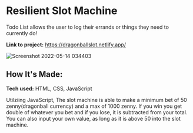 # Resilient Slot Machine
Todo List allows the user to log their errands or things they need to currently do!

**Link to project:** https://dragonballslot.netlify.app/

![Screenshot 2022-05-14 034403](https://user-images.githubusercontent.com/101950707/168416417-8176a2f7-edbf-4fd3-a98f-3a9f7766a7bc.png)


## How It's Made:

**Tech used:** HTML, CSS, JavaScript

Utilziing JavaScript, The slot machine is able to make a minimum bet of 50 zenny(dragonball currency) and a max of 1000 zenny. If you win you get double of whatever you bet and if you lose, it is subtracted from your total. You can also input your own value, as long as it is above 50 into the slot machine.


